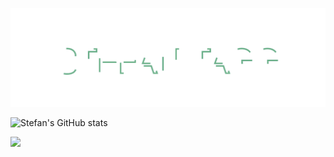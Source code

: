 <p align='center'>
<img src='animatedname.svg' width'800'/>
</p>


![Stefan's GitHub stats](https://github-readme-stats.vercel.app/api?username=StefanTagg&show_icons=true&theme=tokyonight)

![](https://komarev.com/ghpvc/?username=StefanTagg)

